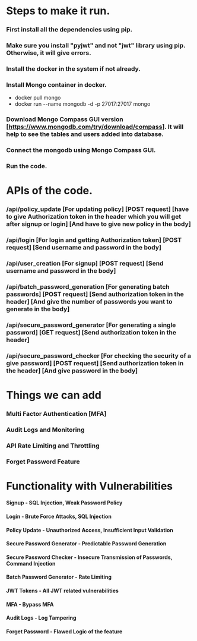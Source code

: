 # Steps to make it run.

### First install all the dependencies using pip.
### Make sure you install "pyjwt" and not "jwt" library using pip. Otherwise, it will give errors.
### Install the docker in the system if not already.
### Install Mongo container in docker.
  - docker pull mongo
  - docker run --name mongodb -d -p 27017:27017 mongo
### Download Mongo Compass GUI version [https://www.mongodb.com/try/download/compass]. It will help to see the tables and users added into database.
### Connect the mongodb using Mongo Compass GUI.
### Run the code.


# APIs of the code.

### /api/policy_update [For updating policy] [POST request] [have to give Authorization token in the header which you will get after signup or login] [And have to give new policy in the body]
### /api/login [For login and getting Authorization token] [POST request] [Send username and password in the body]
### /api/user_creation [For signup] [POST request] [Send username and password in the body]
### /api/batch_password_generation [For generating batch passwords] [POST request] [Send authorization token in the header] [And give the number of passwords you want to generate in the body]
### /api/secure_password_generator [For generating a single password] [GET request] [Send authorization token in the header]
### /api/secure_password_checker [For checking the security of a give password] [POST request] [Send authorization token in the header] [And give password in the body]


# Things we can add

### Multi Factor Authentication [MFA]
### Audit Logs and Monitoring
### API Rate Limiting and Throttling
### Forget Password Feature


# Functionality with Vulnerabilities

#### Signup - SQL Injection, Weak Password Policy
#### Login - Brute Force Attacks, SQL Injection
#### Policy Update - Unauthorized Access, Insufficient Input Validation
#### Secure Password Generator - Predictable Password Generation
#### Secure Password Checker - Insecure Transmission of Passwords, Command Injection
#### Batch Password Generator - Rate Limiting
#### JWT Tokens - All JWT related vulnerabilities
#### MFA - Bypass MFA
#### Audit Logs - Log Tampering
#### Forget Password - Flawed Logic of the feature
